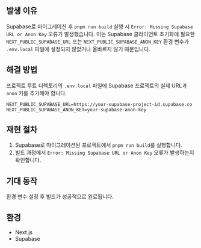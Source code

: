 ## 발생 이유
Supabase로 마이그레이션 후 `pnpm run build` 실행 시 `Error: Missing Supabase URL or Anon Key` 오류가 발생했습니다. 이는 Supabase 클라이언트 초기화에 필요한 `NEXT_PUBLIC_SUPABASE_URL` 또는 `NEXT_PUBLIC_SUPABASE_ANON_KEY` 환경 변수가 `.env.local` 파일에 설정되지 않았거나 올바르지 않기 때문입니다.

## 해결 방법
프로젝트 루트 디렉토리의 `.env.local` 파일에 Supabase 프로젝트의 실제 URL과 `anon` 키를 추가해야 합니다.

```
NEXT_PUBLIC_SUPABASE_URL=https://your-supabase-project-id.supabase.co
NEXT_PUBLIC_SUPABASE_ANON_KEY=your-supabase-anon-key
```

## 재현 절차
1. Supabase로 마이그레이션된 프로젝트에서 `pnpm run build`를 실행합니다.
2. 빌드 과정에서 `Error: Missing Supabase URL or Anon Key` 오류가 발생하는지 확인합니다.

## 기대 동작
환경 변수 설정 후 빌드가 성공적으로 완료됩니다.

## 환경
- Next.js
- Supabase